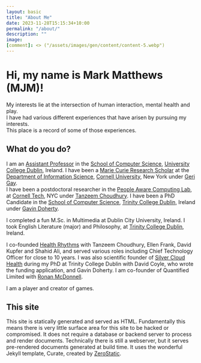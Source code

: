 ```yaml
---
layout: basic
title: "About Me"
date: 2023-11-28T15:15:34+10:00
permalink: "/about/"
description: ""
image: 
[comment]: <> ("/assets/images/gen/content/content-5.webp")
---
```


# Hi, my name is Mark Matthews (MJM)!

My interests lie at the intersection of human interaction, mental health and play. 
<br> I have had various different experiences that have arisen by pursuing my interests. 
<br> This place is a record of some of those experiences. 


## What do you do?
I am an [Assistant Professor](https://people.ucd.ie/mark.matthews) in the [School of Computer Science](https://www.ucd.ie/cs/), [University College Dublin](https://www.ucd.ie/), Ireland. 
I have been a [Marie Curie Research Scholar](https://marie-sklodowska-curie-actions.ec.europa.eu/actions/postdoctoral-fellowships) at the [Department of Information Science](https://infosci.cornell.edu/), [Cornell University](https://www.cornell.edu/), New York under [Geri Gay](https://infosci.cornell.edu/content/gay).  
I have been a postdoctoral researcher in the [People Aware Computing Lab](https://pac.cs.cornell.edu/), at [Cornell Tech](https://tech.cornell.edu/), NYC under [Tanzeem Choudhury](https://tech.cornell.edu/people/tanzeem-choudhury/). 
I have been a PhD Candidate in the [School of Computer Science](https://www.tcd.ie/scss/), [Trinity College Dublin](https://www.tcd.ie/), Ireland under [Gavin Doherty](https://www.scss.tcd.ie/Gavin.Doherty/). 

I completed a fun M.Sc. in Multimedia at Dublin City University, Ireland. 
I took English Literature (major) and Philosophy, at [Trinity College Dublin](https://www.tcd.ie/), Ireland.  

I co-founded [Health Rhythms](https://www.healthrhythms.com/) with Tanzeem Choudhury, Ellen Frank, David Kupfer and Shahid Ali, and served various roles including Chief Technology Officer for close to 10 years. 
I was also scientific founder of [Silver Cloud Health](https://www.silvercloudhealth.com/ie) during my PhD at Trinity College Dublin with David Coyle, who wrote the funding application, and Gavin Doherty. 
I am co-founder of Quantified Limited with [Ronan McDonnell](https://ronanmcdonnell.com/).

I am a player and creator of games.

## This site
This site is statically generated and served as HTML. Fundamentally this means there is very little surface area for this site to be hacked or compromised. It does not require a database or backend server to process and render documents. Technically there is still a webserver, but it serves pre-rendered documents generated at build time.
It uses the wonderful Jekyll template, Curate, created by [ZeroStatic](ZeroStatic).

<!--
{% include framework/shortcodes/youtube.html id='2M6dJ2Uynhg' %}
--> 

<!--
![Design In Figma]({{ "/assets/images/gen/content/content-2.webp" | relative_url }})
--> 

<!--{% include framework/shortcodes/figure.html src="/assets/images/gen/content/content-1.webp" title="Steve Francia" caption="Designing in Figma" alt="Photo of designing a website in Figma" link="https://figma.com" target="\_blank" %}
--> 

[comment]: <> ("> As a UX designer, you should consider the Why, What and How of product use.")
